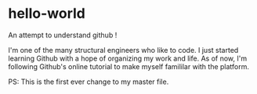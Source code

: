 # hello-world
An attempt to understand github !

I'm one of the many structural engineers who like to code. I just started learning Github with a hope of organizing my work and life. As of now, I'm following Github's online tutorial to make myself famililar with the platform. 

PS: This is the first ever change to my master file.
